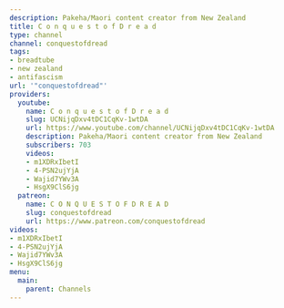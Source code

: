 ```yaml
---
description: Pakeha/Maori content creator from New Zealand
title: C o n q u e s t o f D r e a d
type: channel
channel: conquestofdread
tags:
- breadtube
- new zealand
- antifascism
url: '"conquestofdread"'
providers:
  youtube:
    name: C o n q u e s t o f D r e a d
    slug: UCNijqDxv4tDC1CqKv-1wtDA
    url: https://www.youtube.com/channel/UCNijqDxv4tDC1CqKv-1wtDA
    description: Pakeha/Maori content creator from New Zealand
    subscribers: 703
    videos:
    - m1XDRxIbetI
    - 4-PSN2ujYjA
    - Wajid7YWv3A
    - HsgX9ClS6jg
  patreon:
    name: C O N Q U E S T O F D R E A D
    slug: conquestofdread
    url: https://www.patreon.com/conquestofdread
videos:
- m1XDRxIbetI
- 4-PSN2ujYjA
- Wajid7YWv3A
- HsgX9ClS6jg
menu:
  main:
    parent: Channels
---
```

